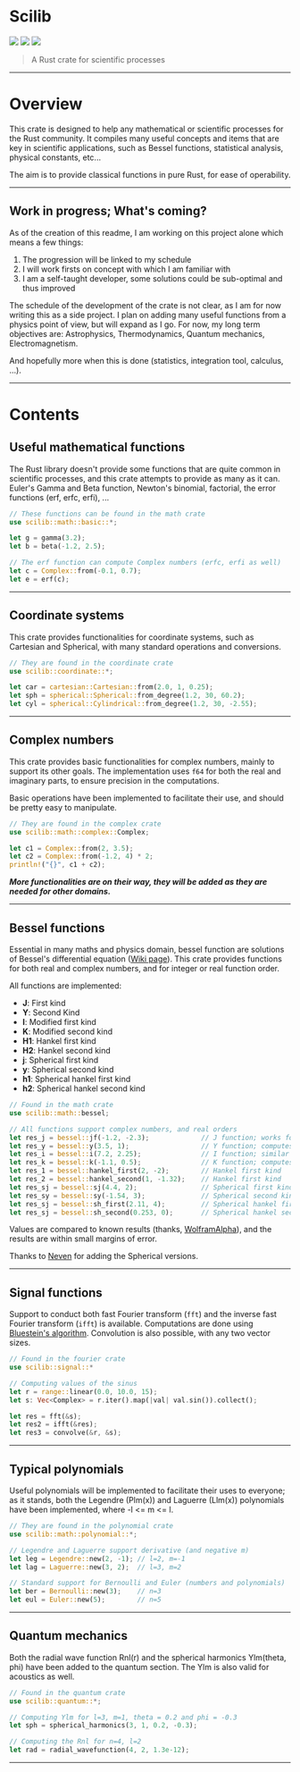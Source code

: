 # Scilib

![](https://img.shields.io/docsrs/scilib?label=Tests&style=flat-square)
![](https://img.shields.io/crates/v/scilib?style=flat-square)
![](https://img.shields.io/crates/l/scilib?style=flat-square)

> A Rust crate for scientific processes

---

# Overview

This crate is designed to help any mathematical or scientific processes for the Rust community. It compiles many useful concepts and items that are key in scientific applications, such as Bessel functions, statistical analysis, physical constants, etc...

The aim is to provide classical functions in pure Rust, for ease of operability.

---

## Work in progress; What's coming?

As of the creation of this readme, I am working on this project alone which means a few things:

1. The progression will be linked to my schedule
2. I will work firsts on concept with which I am familiar with
3. I am a self-taught developer, some solutions could be sub-optimal and thus improved

The schedule of the development of the crate is not clear, as I am for now writing this as a side project. I plan on adding many useful functions from a physics point of view, but will expand as I go. For now, my long term objectives are: Astrophysics, Thermodynamics, Quantum mechanics, Electromagnetism.

And hopefully more when this is done (statistics, integration tool, calculus, ...).

---

# Contents

## Useful mathematical functions

The Rust library doesn't provide some functions that are quite common in scientific processes, and this crate attempts to provide as many as it can. Euler's Gamma and Beta function, Newton's binomial, factorial, the error functions (erf, erfc, erfi), ...

```rust
// These functions can be found in the math crate
use scilib::math::basic::*;

let g = gamma(3.2);
let b = beta(-1.2, 2.5);

// The erf function can compute Complex numbers (erfc, erfi as well)
let c = Complex::from(-0.1, 0.7);
let e = erf(c);
```

---

## Coordinate systems

This crate provides functionalities for coordinate systems, such as Cartesian and Spherical, with many standard operations and conversions.

```rust
// They are found in the coordinate crate
use scilib::coordinate::*;

let car = cartesian::Cartesian::from(2.0, 1, 0.25);
let sph = spherical::Spherical::from_degree(1.2, 30, 60.2);
let cyl = spherical::Cylindrical::from_degree(1.2, 30, -2.55);
```

---

## Complex numbers

This crate provides basic functionalities for complex numbers, mainly to support its other goals. The implementation uses `f64` for both the real and imaginary parts, to ensure precision in the computations.

Basic operations have been implemented to facilitate their use, and should be pretty easy to manipulate.

```rust
// They are found in the complex crate
use scilib::math::complex::Complex;

let c1 = Complex::from(2, 3.5);
let c2 = Complex::from(-1.2, 4) * 2;
println!("{}", c1 + c2);
```

***More functionalities are on their way, they will be added as they are needed for other domains.***

---

## Bessel functions

Essential in many maths and physics domain, bessel function are solutions of Bessel's differential equation ([Wiki page](https://en.wikipedia.org/wiki/Bessel_function)). This crate provides functions for both real and complex numbers, and for integer or real function order.

All functions are implemented:
- **J**: First kind
- **Y**: Second Kind
- **I**: Modified first kind
- **K**: Modified second kind
- **H1**: Hankel first kind
- **H2**: Hankel second kind
- **j**: Spherical first kind
- **y**: Spherical second kind
- **h1**: Spherical hankel first kind
- **h2**: Spherical hankel second kind

```rust
// Found in the math crate
use scilib::math::bessel;

// All functions support complex numbers, and real orders
let res_j = bessel::jf(-1.2, -2.3);             // J function; works for any input and order
let res_y = bessel::y(3.5, 1);                  // Y function; computes the limit for integer order
let res_i = bessel::i(7.2, 2.25);               // I function; similar to J
let res_k = bessel::k(-1.1, 0.5);               // K function; computes the limit for integer order
let res_1 = bessel::hankel_first(2, -2);        // Hankel first kind
let res_2 = bessel::hankel_second(1, -1.32);    // Hankel first kind
let res_sj = bessel::sj(4.4, 2);                // Spherical first kind
let res_sy = bessel::sy(-1.54, 3);              // Spherical second kind
let res_sj = bessel::sh_first(2.11, 4);         // Spherical hankel first kind
let res_sj = bessel::sh_second(0.253, 0);       // Spherical hankel second kind
```

Values are compared to known results (thanks, [WolframAlpha](https://www.wolframalpha.com/)), and the results are within small margins of error.

Thanks to [Neven](https://github.com/Gentil-N) for adding the Spherical versions.

---

## Signal functions

Support to conduct both fast Fourier transform (`fft`) and the inverse fast Fourier transform (`ifft`) is available. Computations are
done using [Bluestein's algorithm](https://en.wikipedia.org/wiki/Chirp_Z-transform#Bluestein.27s_algorithm). Convolution is also possible,
with any two vector sizes.

```rust
// Found in the fourier crate
use scilib::signal::*

// Computing values of the sinus
let r = range::linear(0.0, 10.0, 15);
let s: Vec<Complex> = r.iter().map(|val| val.sin()).collect();

let res = fft(&s);
let res2 = ifft(&res);
let res3 = convolve(&r, &s);
```

---

## Typical polynomials

Useful polynomials will be implemented to facilitate their uses to everyone; as it stands, both the Legendre (Plm(x)) and Laguerre (Llm(x)) polynomials have been implemented, where -l <= m <= l.

```rust
// They are found in the polynomial crate
use scilib::math::polynomial::*;

// Legendre and Laguerre support derivative (and negative m)
let leg = Legendre::new(2, -1); // l=2, m=-1
let lag = Laguerre::new(3, 2);  // l=3, m=2

// Standard support for Bernoulli and Euler (numbers and polynomials)
let ber = Bernoulli::new(3);    // n=3
let eul = Euler::new(5);        // n=5
```

---

## Quantum mechanics

Both the radial wave function Rnl(r) and the spherical harmonics Ylm(theta, phi) have been added to the quantum section. The Ylm is also valid for acoustics as well.

```rust
// Found in the quantum crate
use scilib::quantum::*;

// Computing Ylm for l=3, m=1, theta = 0.2 and phi = -0.3
let sph = spherical_harmonics(3, 1, 0.2, -0.3);

// Computing the Rnl for n=4, l=2
let rad = radial_wavefunction(4, 2, 1.3e-12);
```

---
